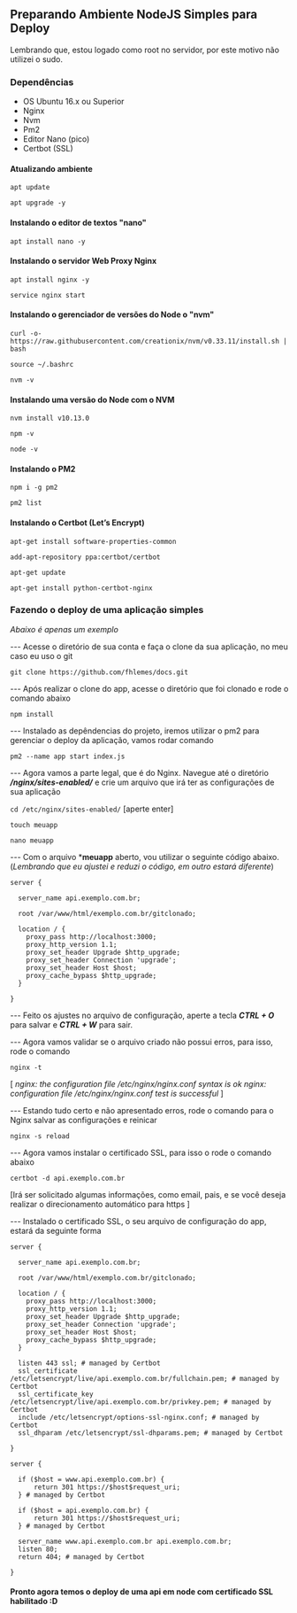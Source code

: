 ## Preparando Ambiente NodeJS Simples para Deploy

Lembrando que, estou logado como root no servidor, por este motivo não utilizei o sudo.


### Dependências

- OS Ubuntu 16.x ou Superior
- Nginx
- Nvm
- Pm2
- Editor Nano (pico)
- Certbot (SSL)


#### Atualizando ambiente

```apt update```

```apt upgrade -y ```


#### Instalando o editor de textos "nano"

```apt install nano -y ```


#### Instalando o servidor Web Proxy Nginx

```apt install nginx -y```

```service nginx start```


#### Instalando o gerenciador de versões do Node o "nvm"

```curl -o- https://raw.githubusercontent.com/creationix/nvm/v0.33.11/install.sh | bash```

```source ~/.bashrc```

```nvm -v```


#### Instalando uma versão do Node com o NVM

```nvm install v10.13.0```

```npm -v```

```node -v```


#### Instalando o PM2

```npm i -g pm2```

```pm2 list```


#### Instalando o Certbot (Let’s Encrypt)

```apt-get install software-properties-common```

```add-apt-repository ppa:certbot/certbot```

```apt-get update```

```apt-get install python-certbot-nginx```


### Fazendo o deploy de uma aplicação simples

*Abaixo é apenas um exemplo*

--- Acesse o diretório de sua conta e faça o clone da sua aplicação, no meu caso eu uso o git

```git clone https://github.com/fhlemes/docs.git```

--- Após realizar o clone do app, acesse o diretório que foi clonado e rode o comando abaixo

```npm install```

--- Instalado as depêndencias do projeto, iremos utilizar o pm2 para gerenciar o deploy da aplicação, vamos rodar comando

```pm2 --name app start index.js```

--- Agora vamos a parte legal, que é do Nginx. Navegue até o diretório ***/nginx/sites-enabled/*** e crie um arquivo que irá
ter as configurações de sua aplicação

```cd /etc/nginx/sites-enabled/``` [aperte enter]


```touch meuapp```


```nano meuapp```

--- Com o arquivo ***meuapp** aberto, vou utilizar o seguinte código abaixo. (_Lembrando que eu ajustei e reduzi o código, em outro estará diferente_)

```
server {

  server_name api.exemplo.com.br;

  root /var/www/html/exemplo.com.br/gitclonado;

  location / {
    proxy_pass http://localhost:3000;
    proxy_http_version 1.1;
    proxy_set_header Upgrade $http_upgrade;
    proxy_set_header Connection 'upgrade';
    proxy_set_header Host $host;
    proxy_cache_bypass $http_upgrade;
  }

}
```

--- Feito os ajustes no arquivo de configuração, aperte a tecla ***CTRL + O*** para salvar e ***CTRL + W*** para sair.

--- Agora vamos validar se o arquivo criado não possui erros, para isso, rode o comando

```nginx -t```

[ _nginx: the configuration file /etc/nginx/nginx.conf syntax is ok
nginx: configuration file /etc/nginx/nginx.conf test is successful_ ]

--- Estando tudo certo e não apresentado erros, rode o comando para o Nginx salvar as configurações e reinicar

```nginx -s reload```

--- Agora vamos instalar o certificado SSL, para isso o rode o comando abaixo

```certbot -d api.exemplo.com.br```

[Irá ser solicitado algumas informações, como email, pais, e se você deseja realizar o direcionamento automático para https ]

--- Instalado o certificado SSL, o seu arquivo de configuração do app, estará da seguinte forma

```
server {

  server_name api.exemplo.com.br;

  root /var/www/html/exemplo.com.br/gitclonado;

  location / {
    proxy_pass http://localhost:3000;
    proxy_http_version 1.1;
    proxy_set_header Upgrade $http_upgrade;
    proxy_set_header Connection 'upgrade';
    proxy_set_header Host $host;
    proxy_cache_bypass $http_upgrade;
  }

  listen 443 ssl; # managed by Certbot
  ssl_certificate /etc/letsencrypt/live/api.exemplo.com.br/fullchain.pem; # managed by Certbot
  ssl_certificate_key /etc/letsencrypt/live/api.exemplo.com.br/privkey.pem; # managed by Certbot
  include /etc/letsencrypt/options-ssl-nginx.conf; # managed by Certbot
  ssl_dhparam /etc/letsencrypt/ssl-dhparams.pem; # managed by Certbot

}

server {

  if ($host = www.api.exemplo.com.br) {
      return 301 https://$host$request_uri;
  } # managed by Certbot

  if ($host = api.exemplo.com.br) {
      return 301 https://$host$request_uri;
  } # managed by Certbot

  server_name www.api.exemplo.com.br api.exemplo.com.br;
  listen 80;
  return 404; # managed by Certbot

}

```

#### Pronto agora temos o deploy de uma api em node com certificado SSL habilitado :D
